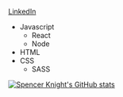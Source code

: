 [LinkedIn](bit.ly/3zCZQoU)


- Javascript 
  - React
  - Node
- HTML
- CSS
  - SASS

[![Spencer Knight's GitHub stats](https://github-readme-stats.vercel.app/api?username=maryPopplns?hide=totalissues)](https://github.com/anuraghazra/github-readme-stats)
